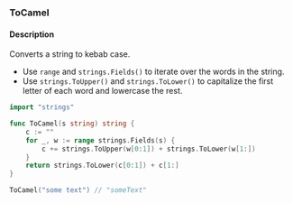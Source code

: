 ### ToCamel

#### Description

Converts a string to kebab case.

- Use `range` and `strings.Fields()` to iterate over the words in the string.
- Use `strings.ToUpper()` and `strings.ToLower()` to capitalize the first letter of each word and lowercase the rest.

```go
import "strings"

func ToCamel(s string) string {
	c := ""
	for _, w := range strings.Fields(s) {
		c += strings.ToUpper(w[0:1]) + strings.ToLower(w[1:])
	}
	return strings.ToLower(c[0:1]) + c[1:]
}
```

```go
ToCamel("some text") // "someText"
```
